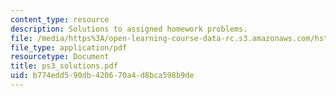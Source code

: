 ```yaml
---
content_type: resource
description: Solutions to assigned homework problems.
file: /media/https%3A/open-learning-course-data-rc.s3.amazonaws.com/hst-542j-quantitative-physiology-organ-transport-systems-spring-2004/b774edd590db420670a4d8bca598b9de_ps3_solutions.pdf
file_type: application/pdf
resourcetype: Document
title: ps3_solutions.pdf
uid: b774edd5-90db-4206-70a4-d8bca598b9de
---
```


